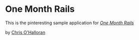 # One Month Rails

This is the pinteresting sample application for
[*One Month Rails*](http://onemonthrails.com)

by [Chris O'Halloran](http://strikinggroup.com.au)

